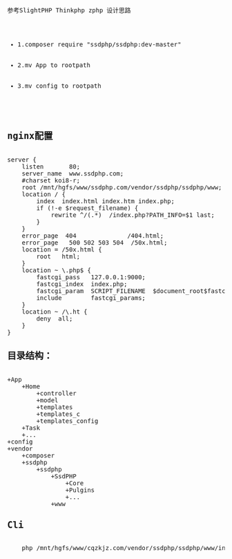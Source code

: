 <pre>
参考SlightPHP Thinkphp zphp 设计思路

<ul>
    <li>1.composer require "ssdphp/ssdphp:dev-master"</li>
    <li>2.mv App to rootpath</li>
    <li>3.mv config to rootpath</li>
</ul>

<h2>nginx配置</h2>
server {
	listen       80;
	server_name  www.ssdphp.com;
	#charset koi8-r;
	root /mnt/hgfs/www/ssdphp.com/vendor/ssdphp/ssdphp/www;
	location / {
		index  index.html index.htm index.php;
		if (!-e $request_filename) {
			rewrite ^/(.*)  /index.php?PATH_INFO=$1 last;
		}
	}
	error_page  404              /404.html;
	error_page   500 502 503 504  /50x.html;
	location = /50x.html {
		root   html;
	}
	location ~ \.php$ {
		fastcgi_pass   127.0.0.1:9000;
		fastcgi_index  index.php;
		fastcgi_param  SCRIPT_FILENAME  $document_root$fastcgi_script_name;
		include        fastcgi_params;
	}
	location ~ /\.ht {
		deny  all;
	}
}
<h2>目录结构：</h2>
+App
    +Home
        +controller
        +model
        +templates
        +templates_c
        +templates_config
    +Task
    +...
+config
+vendor
    +composer
    +ssdphp
        +ssdphp
            +SsdPHP
                +Core
                +Pulgins
                +...
            +www
<h2>Cli</h2>
    php /mnt/hgfs/www/cqzkjz.com/vendor/ssdphp/ssdphp/www/index.php /home/index/index

</pre>
</body>
</html>